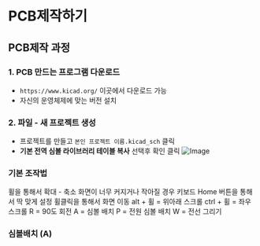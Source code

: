 # PCB제작하기

## PCB제작 과정
### 1. PCB 만드는 프로그램 다운로드
- `https://www.kicad.org/` 이곳에서 다운로드 가능
- 자신의 운영체제에 맞는 버전 설치

### 2. 파일 - 새 프로젝트 생성
- 프로젝트를 만들고 `본인 프로젝트 이름.kicad_sch` 클릭
- **기본 전역 심볼 라이브러리 테이블 복사** 선택후 확인 클릭
![Image](https://github.com/user-attachments/assets/1a6c81e8-8666-4630-913a-2761a30b083a)

### 기본 조작법
휠을 통해서 확대 - 축소
화면이 너무 커지거나 작아질 경우 키보드 Home 버튼을 통해서 딱 맞게 설정
휠클릭을 통해서 화면 이동
alt + 휠 = 위아래 스크롤
ctrl + 휠 = 좌우 스크롤
R = 90도 회전
A = 심볼 배치
P = 전원 심볼 배치
W = 전선 그리기
### 심볼배치 (A)
